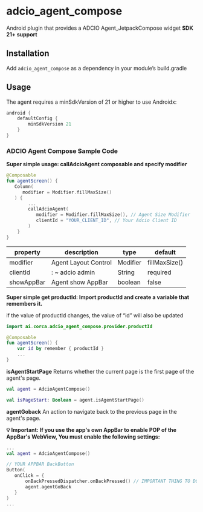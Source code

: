 # adcio_agent_compose

Android plugin that provides a ADCIO Agent_JetpackCompose widget
**SDK 21+ support**

## Installation
Add `adcio_agent_compose` as a dependency in your module’s build.gradle

## Usage
The agent requires a minSdkVersion of 21 or higher to use Androidx:

```groovy
android {
    defaultConfig {
        minSdkVersion 21
    }
}
```

### ADCIO Agent Compose Sample Code
**Super simple usage: callAdcioAgent composable and specify modifier**

```kotlin
@Composable
fun agentScreen() {
   Column(
      modifier = Modifier.fillMaxSize()
   ) {
        ...
        callAdcioAgent(
           modifier = Modifier.fillMaxSize(), // Agent Size Modifier
           clientId = "YOUR_CLIENT_ID", // Your Adcio Client ID
        )
    }
}
```

| property | description | type | default |
| --- | --- | --- | --- |
| modifier | Agent Layout Control | Modifier | fillMaxSize() |
| clientId | : ~ adcio admin | String | required |
| showAppBar | Agent show AppBar | boolean | false |

**Super simple get productId: Import productId and create a variable that remembers it.**

if the value of productId changes, the value of “id” will also be updated

```kotlin
import ai.corca.adcio_agent_compose.provider.productId

@Composable
fun agentScreen() {
	var id by remember { productId } 
	...
}
```

**isAgentStartPage**
Returns whether the current page is the first page of the agent's page.

```kotlin
val agent = AdcioAgentCompose()

val isPageStart: Boolean = agent.isAgentStartPage()
```

**agentGoback**
An action to navigate back to the previous page in the agent's page.

**💡 Important: If you use the app's own AppBar to enable POP of the AppBar's WebView, You must enable the following settings:**

```kotlin
...
val agent = AdcioAgentCompose()

// YOUR APPBAR BackButton
Button(
   onClick = { 
       onBackPressedDispatcher.onBackPressed() // IMPORTANT THING TO DO
       agent.agentGoBack
   }
)
...
```
